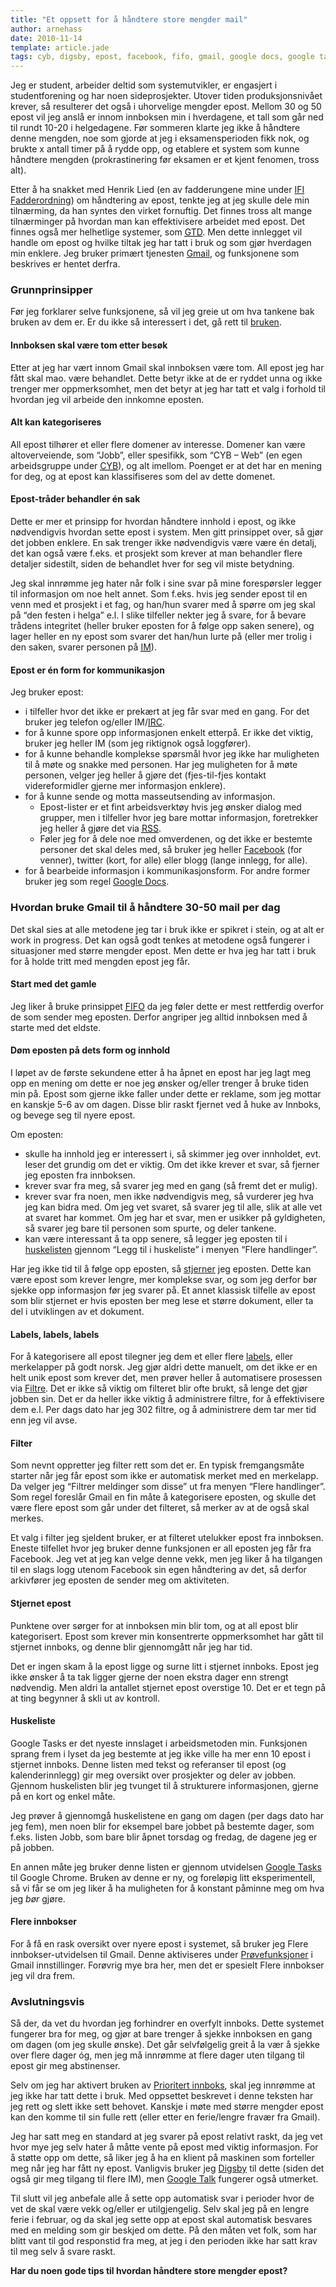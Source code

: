 ```yaml
---
title: "Et oppsett for å håndtere store mengder mail"
author: arnehass
date: 2010-11-14
template: article.jade
tags: cyb, digsby, epost, facebook, fifo, gmail, google docs, google talk, gtd, ifi fadderordning, im, irc, rss, tasks
---
```


<p>Jeg er student, arbeider deltid som systemutvikler, er engasjert i studentforening og har noen sideprosjekter. Utover tiden produksjonsnivået krever, så resulterer det også i uhorvelige mengder epost. Mellom 30 og 50 epost vil jeg anslå er innom innboksen min i hverdagene, et tall som går ned til rundt 10-20 i helgedagene. Før sommeren klarte jeg ikke å håndtere denne mengden, noe som gjorde at jeg i eksamensperioden fikk nok, og brukte x antall timer på å rydde opp, og etablere et system som kunne håndtere mengden (prokrastinering før eksamen er et kjent fenomen, tross alt).</p>
<p>Etter å ha snakket med Henrik Lied (en av fadderungene mine under&nbsp;<a href="http://fadderuke.no">IFI Fadderordning</a>) om håndtering av epost, tenkte jeg at jeg skulle dele min tilnærming, da han syntes den virket fornuftig. Det finnes tross alt mange tilnærminger på hvordan man kan effektivisere arbeidet med epost. Det finnes også mer helhetlige systemer, som <a href="http://en.wikipedia.org/wiki/Getting_Things_Done"><abbr title="Getting Things Done">GTD</abbr></a>. Men dette innlegget vil handle om epost og hvilke tiltak jeg har tatt i bruk og som gjør hverdagen min enklere. Jeg bruker primært tjenesten <a href="http://gmail.com/">Gmail</a>, og funksjonene som beskrives er hentet derfra.</p>
<span class="more"></span>
<h3>Grunnprinsipper</h3>
<p>Før jeg forklarer selve funksjonene, så vil jeg greie ut om hva tankene bak bruken av dem er. Er du ikke så interessert i det, gå rett til <a href="#bruk">bruken</a>.</p>
<h4>Innboksen skal være tom etter besøk</h4>
<p>Etter at jeg har vært innom Gmail skal innboksen være tom. All epost jeg har fått skal mao. være behandlet. Dette betyr ikke at de er ryddet unna og ikke trenger mer oppmerksomhet, men det betyr at jeg har tatt et valg i forhold til hvordan jeg vil arbeide den innkomne eposten.</p>
<h4>Alt kan kategoriseres</h4>
<p>All epost tilhører et eller flere domener av interesse. Domener kan være altoverveiende, som “Jobb”, eller spesifikk, som “CYB – Web” (en egen arbeidsgruppe under <a href="http://cyb.no/"><abbr title="Cybernetisk Selskab">CYB</abbr></a>), og alt imellom. Poenget er at det har en mening for deg, og at epost kan klassifiseres som del av dette domenet.</p>
<h4>Epost-tråder behandler én sak</h4>
<p>Dette er mer et prinsipp for hvordan håndtere innhold i epost, og ikke nødvendigvis hvordan sette epost i system. Men gitt prinsippet over, så gjør det jobben enklere. En sak trenger ikke nødvendigvis være være én detalj, det kan også være f.eks. et prosjekt som krever at man behandler flere detaljer sidestilt, siden de behandlet hver for seg vil miste betydning.</p>
<p>Jeg skal innrømme jeg hater når folk i sine svar på mine forespørsler legger til informasjon om noe helt annet. Som f.eks. hvis jeg sender epost til en venn med et prosjekt i et fag, og han/hun svarer med å spørre om jeg skal på “den festen i helga” e.l. I slike tilfeller nekter jeg å svare, for å bevare trådens integritet (heller bruker eposten for å følge opp saken senere), og lager heller en ny epost som svarer det han/hun lurte på (eller mer trolig i den saken, svarer personen på <a href="http://en.wikipedia.org/wiki/Instant_messaging"><abbr title="Instant Messaging">IM</abbr></a>).</p>
<h4>Epost er én form for kommunikasjon</h4>
<p>Jeg bruker epost:</p>
<ul>
<li>i tilfeller hvor det ikke er prekært at jeg får svar med en gang. For det bruker jeg telefon og/eller IM/<a href="http://en.wikipedia.org/wiki/IRC"><abbr title="Internet Relay Chat">IRC</abbr></a>.</li>
<li>for å kunne spore opp informasjonen enkelt etterpå. Er ikke det viktig, bruker jeg heller IM (som jeg riktignok også loggfører).</li>
<li>for å kunne behandle komplekse spørsmål hvor jeg ikke har muligheten til å møte og snakke med personen. Har jeg muligheten for å møte personen, velger jeg heller å gjøre det (fjes-til-fjes kontakt videreformidler gjerne mer informasjon enklere).</li>
<li>for å kunne sende og motta masseutsending av informasjon.
<ul>
<li>Epost-lister er et fint arbeidsverktøy hvis jeg ønsker dialog med grupper, men i tilfeller hvor jeg bare mottar informasjon, foretrekker jeg heller å gjøre det via <a href="http://en.wikipedia.org/wiki/RSS"><abbr title="Really Simple Syndication/Rich Site Summary">RSS</abbr></a>.</li>
<li>Føler jeg for å dele noe med omverdenen, og det ikke er bestemte personer det skal deles med, så bruker jeg heller <a href="http://www.facebook.com/">Facebook</a> (for venner), twitter (kort, for alle) eller blogg (lange innlegg, for alle).</li>
</ul>
</li>
<li>for å bearbeide informasjon i kommunikasjonsform. For andre former bruker jeg som regel <a href="http://docs.google.com/">Google Docs</a>.</li>
</ul>
<h3><a name="bruk"></a>Hvordan bruke Gmail til å håndtere 30-50 mail per dag</h3>
<p>Det skal sies at alle metodene jeg tar i bruk ikke er spikret i stein, og at alt er work in progress. Det kan også godt tenkes at metodene også fungerer i situasjoner med større mengder epost. Men dette er hva jeg har tatt i bruk for å holde tritt med mengden epost jeg får.</p>
<h4>Start med det gamle</h4>
<p>Jeg liker å bruke prinsippet <a href="http://en.wikipedia.org/wiki/FIFO"><abbr title="First In First Out">FIFO</abbr></a> da jeg føler dette er mest rettferdig overfor de som sender meg eposten. Derfor angriper jeg alltid innboksen med å starte med det eldste.</p>
<h4>Døm eposten på dets form og innhold</h4>
<p>I løpet av de første sekundene etter å ha åpnet en epost har jeg lagt meg opp en mening om dette er noe jeg ønsker og/eller trenger å bruke tiden min på. Epost som gjerne ikke faller under dette er reklame, som jeg mottar en kanskje 5-6 av om dagen. Disse blir raskt fjernet ved å huke av Innboks, og bevege seg til nyere epost.</p>
<p>Om eposten:</p>
<ul>
<li>skulle ha innhold jeg er interessert i, så skimmer jeg over innholdet, evt. leser det grundig om det er viktig. Om det ikke krever et svar, så fjerner jeg eposten fra innboksen.</li>
<li>krever svar fra meg, så svarer jeg med en gang (så fremt det er mulig).</li>
<li>krever svar fra noen, men ikke nødvendigvis meg, så vurderer jeg hva jeg kan bidra med. Om jeg vet svaret, så svarer jeg til alle, slik at alle vet at svaret har kommet. Om jeg har et svar, men er usikker på gyldigheten, så svarer jeg bare til personen som spurte, og deler tankene.</li>
<li>kan være interessant å ta opp senere, så legger jeg eposten til i <a href="http://mail.google.com/support/bin/answer.py?hl=en&amp;answer=106237">huskelisten</a> gjennom “Legg til i huskeliste” i menyen “Flere handlinger”.</li>
</ul>
<p>Har jeg ikke tid til å følge opp eposten, så <a href="https://mail.google.com/support/bin/answer.py?hl=en&amp;answer=6561">stjerner</a> jeg eposten. Dette kan være epost som krever lengre, mer komplekse svar, og som jeg derfor bør sjekke opp informasjon før jeg svarer på. Et annet klassisk tilfelle av epost som blir stjernet er hvis eposten ber meg lese et større dokument, eller ta del i utviklingen av et dokument.</p>
<h4>Labels, labels, labels</h4>
<p>For å kategorisere all epost tilegner jeg dem et eller flere <a href="http://mail.google.com/support/bin/answer.py?hl=en&amp;answer=118708">labels</a>, eller merkelapper på godt norsk. Jeg gjør aldri dette manuelt, om det ikke er en helt unik epost som krever det, men prøver heller å automatisere prosessen via <a href="http://mail.google.com/support/bin/answer.py?hl=en&amp;answer=6579">Filtre</a>. Det er ikke så viktig om filteret blir ofte brukt, så lenge det gjør jobben sin. Det er da heller ikke viktig å administrere filtre, for å effektivisere dem e.l. Per dags dato har jeg 302 filtre, og å administrere dem tar mer tid enn jeg vil avse.</p>
<h4>Filter</h4>
<p>Som nevnt oppretter jeg filter rett som det er. En typisk fremgangsmåte starter når jeg får epost som ikke er automatisk merket med en merkelapp. Da velger jeg “Filtrer meldinger som disse” ut fra menyen “Flere handlinger”. Som regel foreslår Gmail en fin måte å kategorisere eposten, og skulle det være flere epost som går under det filteret, så merker av at de også skal merkes.</p>
<p>Et valg i filter jeg sjeldent bruker, er at filteret utelukker epost fra innboksen. Eneste tilfellet hvor jeg bruker denne funksjonen er all eposten jeg får fra Facebook. Jeg vet at jeg kan velge denne vekk, men jeg liker å ha tilgangen til en slags logg utenom Facebook sin egen håndtering av det, så derfor arkivfører jeg eposten de sender meg om aktiviteten.</p>
<h4>Stjernet epost</h4>
<p>Punktene over sørger for at innboksen min blir tom, og at all epost blir kategorisert. Epost som krever min konsentrerte oppmerksomhet har gått til stjernet innboks, og denne blir gjennomgått når jeg har tid.</p>
<p>Det er ingen skam å la epost ligge og surne litt i stjernet innboks. Epost jeg ikke ønsker å ta tak ligger gjerne der noen ekstra dager enn strengt nødvendig. Men aldri la antallet stjernet epost overstige 10. Det er et tegn på at ting begynner å skli ut av kontroll.</p>
<h4>Huskeliste</h4>
<p>Google Tasks er det nyeste innslaget i arbeidsmetoden min. Funksjonen sprang frem i lyset da jeg bestemte at jeg ikke ville ha mer enn 10 epost i stjernet innboks. Denne listen med tekst og referanser til epost (og kalenderinnlegg) gir meg oversikt over prosjekter og deler av jobben. Gjennom huskelisten blir jeg tvunget til å strukturere informasjonen, gjerne på en kort og enkel måte.</p>
<p>Jeg prøver å gjennomgå huskelistene en gang om dagen (per dags dato har jeg fem), men noen blir for eksempel bare jobbet på bestemte dager, som f.eks. listen Jobb, som bare blir åpnet torsdag og fredag, de dagene jeg er på jobben.</p>
<p>En annen måte jeg bruker denne listen er gjennom utvidelsen <a href="https://chrome.google.com/extensions/detail/jbikhmelidedkckpokhanhejpkjfboih">Google Tasks</a> til Google Chrome. Bruken av denne er ny, og foreløpig litt eksperimentell, så vi får se om jeg liker å ha muligheten for å konstant påminne meg om hva jeg <em>bør</em> gjøre.</p>
<h4>Flere innbokser</h4>
<p>For å få en rask oversikt over nyere epost i systemet, så bruker jeg Flere innbokser-utvidelsen til Gmail. Denne aktiviseres under <a href="http://mail.google.com/mail/?ui=2&amp;fs=1&amp;view=pu&amp;st=labs">Prøvefunksjoner</a> i Gmail innstillinger. Forøvrig mye bra her, men det er spesielt Flere innbokser jeg vil dra frem.</p>
<h3>Avslutningsvis</h3>
<p>Så der, da vet du hvordan jeg forhindrer en overfylt innboks. Dette systemet fungerer bra for meg, og gjør at bare trenger å sjekke innboksen en gang om dagen (om jeg skulle ønske). Det går selvfølgelig greit å la vær å sjekke over flere dager óg, men jeg må innrømme at flere dager uten tilgang til epost gir meg abstinenser.</p>
<p>Selv om jeg har aktivert bruken av <a href="http://mail.google.com/mail/help/priority-inbox.html">Prioritert innboks</a>, skal jeg innrømme at jeg ikke har tatt dette i bruk. Med oppsettet beskrevet i denne teksten har jeg rett og slett ikke sett behovet. Kanskje i møte med større mengder epost kan den komme til sin fulle rett (eller etter en ferie/lengre fravær fra Gmail).</p>
<p>Jeg har satt meg en standard at jeg svarer på epost relativt raskt, da jeg vet hvor mye jeg selv hater å måtte vente på epost med viktig informasjon. For å støtte opp om dette, så liker jeg å ha en klient på maskinen som forteller meg når jeg har fått ny epost. Vanligvis bruker jeg <a href="http://www.digsby.com/">Digsby</a> til dette (siden det også gir meg tilgang til flere IM), men <a href="http://www.google.com/talk/">Google Talk</a> fungerer også utmerket.</p>
<p>Til slutt vil jeg anbefale alle å sette opp automatisk svar i perioder hvor de vet de skal være vekk og/eller er utilgjengelig. Selv skal jeg på en lengre ferie i februar, og da skal jeg sette opp at epost skal automatisk besvares med en melding som gir beskjed om dette. På den måten vet folk, som har blitt vant til god responstid fra meg, at jeg i den perioden ikke har satt krav til meg selv å svare raskt.</p>
<p><strong>Har du noen gode tips til hvordan håndtere store mengder epost?</strong></p>
